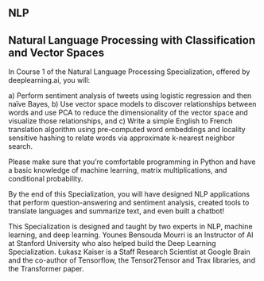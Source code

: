 NLP
--------------------------------------------------------------

Natural Language Processing with Classification and Vector Spaces
------------------------------------------------------------------
In Course 1 of the Natural Language Processing Specialization, offered by deeplearning.ai, you will:   

a) Perform sentiment analysis of tweets using logistic regression and then naïve Bayes, 
b) Use vector space models to discover relationships between words and use PCA to reduce the dimensionality of the vector space and visualize those relationships, and
c) Write a simple English to French translation algorithm using pre-computed word embeddings and locality sensitive hashing to relate words via approximate k-nearest neighbor search.   
    
Please make sure that you’re comfortable programming in Python and have a basic knowledge of machine learning, matrix multiplications, and conditional probability.   
   
By the end of this Specialization, you will have designed NLP applications that perform question-answering and sentiment analysis, created tools to translate languages and summarize text, and even built a chatbot!   
   
This Specialization is designed and taught by two experts in NLP, machine learning, and deep learning. Younes Bensouda Mourri is an Instructor of AI at Stanford University who also helped build the Deep Learning Specialization. Łukasz Kaiser is a Staff Research Scientist at Google Brain and the co-author of Tensorflow, the Tensor2Tensor and Trax libraries, and the Transformer paper.
